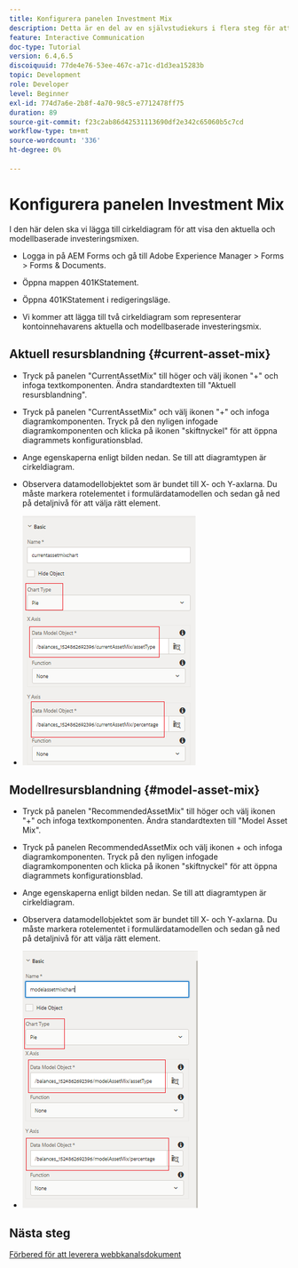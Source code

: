 ```yaml
---
title: Konfigurera panelen Investment Mix
description: Detta är en del av en självstudiekurs i flera steg för att skapa ditt första interaktiva kommunikationsdokument. I det här avsnittet kommer vi att lägga till cirkeldiagram för att visa den aktuella och modellens investeringsmix.
feature: Interactive Communication
doc-type: Tutorial
version: 6.4,6.5
discoiquuid: 77de4e76-53ee-467c-a71c-d1d3ea15283b
topic: Development
role: Developer
level: Beginner
exl-id: 774d7a6e-2b8f-4a70-98c5-e7712478ff75
duration: 89
source-git-commit: f23c2ab86d42531113690df2e342c65060b5c7cd
workflow-type: tm+mt
source-wordcount: '336'
ht-degree: 0%

---
```


# Konfigurera panelen Investment Mix

I den här delen ska vi lägga till cirkeldiagram för att visa den aktuella och modellbaserade investeringsmixen.

* Logga in på AEM Forms och gå till Adobe Experience Manager > Forms > Forms &amp; Documents.

* Öppna mappen 401KStatement.

* Öppna 401KStatement i redigeringsläge.

* Vi kommer att lägga till två cirkeldiagram som representerar kontoinnehavarens aktuella och modellbaserade investeringsmix.

## Aktuell resursblandning {#current-asset-mix}

* Tryck på panelen &quot;CurrentAssetMix&quot; till höger och välj ikonen &quot;+&quot; och infoga textkomponenten. Ändra standardtexten till &quot;Aktuell resursblandning&quot;.

* Tryck på panelen &quot;CurrentAssetMix&quot; och välj ikonen &quot;+&quot; och infoga diagramkomponenten. Tryck på den nyligen infogade diagramkomponenten och klicka på ikonen &quot;skiftnyckel&quot; för att öppna diagrammets konfigurationsblad.

* Ange egenskaperna enligt bilden nedan. Se till att diagramtypen är cirkeldiagram.

* Observera datamodellobjektet som är bundet till X- och Y-axlarna. Du måste markera rotelementet i formulärdatamodellen och sedan gå ned på detaljnivå för att välja rätt element.

* ![currentassetmix](assets/currentassetmixchart.png)

## Modellresursblandning {#model-asset-mix}

* Tryck på panelen &quot;RecommendedAssetMix&quot; till höger och välj ikonen &quot;+&quot; och infoga textkomponenten. Ändra standardtexten till &quot;Model Asset Mix&quot;.

* Tryck på panelen RecommendedAssetMix och välj ikonen + och infoga diagramkomponenten. Tryck på den nyligen infogade diagramkomponenten och klicka på ikonen &quot;skiftnyckel&quot; för att öppna diagrammets konfigurationsblad.

* Ange egenskaperna enligt bilden nedan. Se till att diagramtypen är cirkeldiagram.

* Observera datamodellobjektet som är bundet till X- och Y-axlarna. Du måste markera rotelementet i formulärdatamodellen och sedan gå ned på detaljnivå för att välja rätt element.

* ![assettype](assets/modelassettypechart.png)

## Nästa steg

[Förbered för att leverera webbkanalsdokument](./parttwelve.md)
